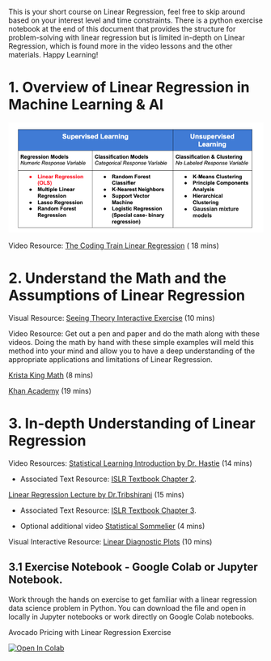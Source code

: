 This is your short course on Linear Regression, feel free to skip around based on your interest level and time constraints. There is a python exercise notebook at the end of this document that provides the structure for problem-solving with linear regression but is limited in-depth on Linear Regression, which is found more in the video lessons and the other materials. Happy Learning!

# 1. Overview of Linear Regression in Machine Learning & AI
![](https://raw.githubusercontent.com/AVJdataminer/DSM_Courses/master/figures/LinearRegression-table.png)

Video Resource: [The Coding Train Linear Regression](https://www.youtube.com/watch?v=szXbuO3bVRk) ( 18 mins)

# 2. Understand the Math and the Assumptions of Linear Regression 

Visual Resource: [Seeing Theory Interactive Exercise](https://seeing-theory.brown.edu/regression-analysis/index.html) (10 mins)

Video Resource:
Get out a pen and paper and do the math along with these videos. Doing the math by hand with these simple examples will meld this method into your mind and allow you to have a deep understanding of the appropriate applications and limitations of Linear Regression.

[Krista King Math](https://www.youtube.com/watch?v=1pawL_5QYxE) (8 mins) 

[Khan Academy](https://www.youtube.com/watch?v=8mAZYv5wIcE) (19 mins)




# 3. In-depth Understanding of Linear Regression 
Video Resources:
[Statistical Learning Introduction by Dr. Hastie](https://www.youtube.com/watch?v=WjyuiK5taS8) (14 mins) 
- Associated Text Resource: [ISLR Textbook Chapter 2](http://faculty.marshall.usc.edu/gareth-james/ISL/ISLR%20Seventh%20Printing.pdf). 

[Linear Regression Lecture by Dr.Tribshirani](https://www.youtube.com/watch?v=PsE9UqoWtS4) (15 mins) 
- Associated Text Resource: [ISLR Textbook Chapter 3](http://faculty.marshall.usc.edu/gareth-james/ISL/ISLR%20Seventh%20Printing.pdf). 

 - Optional additional video [Statistical Sommelier](https://ocw.mit.edu/courses/sloan-school-of-management/15-071-the-analytics-edge-spring-2017/linear-regression/the-statistical-sommelier-an-introduction-to-linear-regression/video-3-multiple-linear-regression/) (4 mins)

Visual Interactive Resource: [Linear Diagnostic Plots](https://kwichmann.github.io/ml_sandbox/linear_regression_diagnostics/) (10 mins) 

## 3.1 Exercise Notebook - Google Colab or Jupyter Notebook. 
Work through the hands on exercise to get familiar with a linear regression data science problem in Python. You can download the file and open in locally in Jupyter notebooks or work directly on Google Colab notebooks.

Avocado Pricing with Linear Regression Exercise

[![Open In Colab](https://colab.research.google.com/assets/colab-badge.svg)](https://colab.research.google.com/drive/1_Yb158dd9Qw3CcKnxt4pO97qBtgXXHvL#scrollTo=33q5TZskB5X6)


<!--stackedit_data:
eyJoaXN0b3J5IjpbMzc5Mjc5MzUsMjcyODU0MjM1XX0=
-->